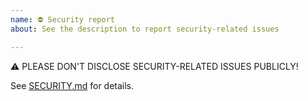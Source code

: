 ```yaml
---
name: ⛔ Security report
about: See the description to report security-related issues

---
```


⚠ PLEASE DON'T DISCLOSE SECURITY-RELATED ISSUES PUBLICLY!

See [SECURITY.md](https://github.com/banzaicloud/.github/blob/master/SECURITY.md) for details.
